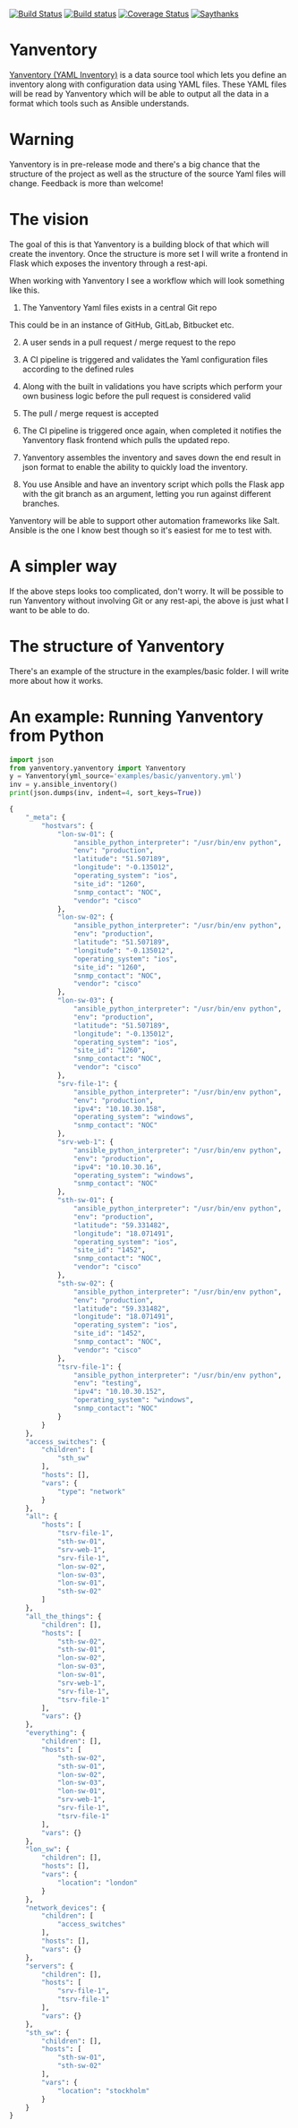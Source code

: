 [![Build Status](https://travis-ci.org/ogenstad/yanventory.svg?branch=develop)](https://travis-ci.org/ogenstad/yanventory)
[![Build status](https://ci.appveyor.com/api/projects/status/onkpc3a0gxh09ftr/branch/develop?svg=true)](https://ci.appveyor.com/project/ogenstad/yanventory)
[![Coverage Status](https://coveralls.io/repos/ogenstad/yanventory/badge.svg?branch=develop&service=github)](https://coveralls.io/github/ogenstad/yanventory?branch=develop)
[![Saythanks](https://img.shields.io/badge/Say%20Thanks!-%F0%9F%A6%89-1EAEDB.svg)](https://saythanks.io/to/ogenstad)


Yanventory
==========

[Yanventory (YAML Inventory)](https://networklore.com/yanventory/) is a data source tool which lets you define an inventory along with configuration data using YAML files. These YAML files will be read by Yanventory which will be able to output all the data in a format which tools such as Ansible understands.

Warning
=======

Yanventory is in pre-release mode and there's a big chance that the structure of the project as well as the structure of the source Yaml files will change. Feedback is more than welcome!

The vision
==========

The goal of this is that Yanventory is a building block of that which will create the inventory. Once the structure is more set I will write a frontend in Flask which exposes the inventory through a rest-api.

When working with Yanventory I see a workflow which will look something like this.

1) The Yanventory Yaml files exists in a central Git repo

This could be in an instance of GitHub, GitLab, Bitbucket etc.

2) A user sends in a pull request / merge request to the repo

3) A CI pipeline is triggered and validates the Yaml configuration files according to the defined rules

4) Along with the built in validations you have scripts which perform your own business logic before the pull request is considered valid

5) The pull / merge request is accepted

6) The CI pipeline is triggered once again, when completed it notifies the Yanventory flask frontend which pulls the updated repo.

7) Yanventory assembles the inventory and saves down the end result in json format to enable the ability to quickly load the inventory.

7) You use Ansible and have an inventory script which polls the Flask app with the git branch as an argument, letting you run against different branches.

Yanventory will be able to support other automation frameworks like Salt. Ansible is the one I know best though so it's easiest for me to test with.

A simpler way
=============

If the above steps looks too complicated, don't worry. It will be possible to run Yanventory without involving Git or any rest-api, the above is just what I want to be able to do.

The structure of Yanventory
===========================

There's an example of the structure in the examples/basic folder. I will write more about how it works.

An example: Running Yanventory from Python
==========================================

```python
import json
from yanventory.yanventory import Yanventory
y = Yanventory(yml_source='examples/basic/yanventory.yml')
inv = y.ansible_inventory()
print(json.dumps(inv, indent=4, sort_keys=True))

{
    "_meta": {
        "hostvars": {
            "lon-sw-01": {
                "ansible_python_interpreter": "/usr/bin/env python",
                "env": "production",
                "latitude": "51.507189",
                "longitude": "-0.135012",
                "operating_system": "ios",
                "site_id": "1260",
                "snmp_contact": "NOC",
                "vendor": "cisco"
            },
            "lon-sw-02": {
                "ansible_python_interpreter": "/usr/bin/env python",
                "env": "production",
                "latitude": "51.507189",
                "longitude": "-0.135012",
                "operating_system": "ios",
                "site_id": "1260",
                "snmp_contact": "NOC",
                "vendor": "cisco"
            },
            "lon-sw-03": {
                "ansible_python_interpreter": "/usr/bin/env python",
                "env": "production",
                "latitude": "51.507189",
                "longitude": "-0.135012",
                "operating_system": "ios",
                "site_id": "1260",
                "snmp_contact": "NOC",
                "vendor": "cisco"
            },
            "srv-file-1": {
                "ansible_python_interpreter": "/usr/bin/env python",
                "env": "production",
                "ipv4": "10.10.30.158",
                "operating_system": "windows",
                "snmp_contact": "NOC"
            },
            "srv-web-1": {
                "ansible_python_interpreter": "/usr/bin/env python",
                "env": "production",
                "ipv4": "10.10.30.16",
                "operating_system": "windows",
                "snmp_contact": "NOC"
            },
            "sth-sw-01": {
                "ansible_python_interpreter": "/usr/bin/env python",
                "env": "production",
                "latitude": "59.331482",
                "longitude": "18.071491",
                "operating_system": "ios",
                "site_id": "1452",
                "snmp_contact": "NOC",
                "vendor": "cisco"
            },
            "sth-sw-02": {
                "ansible_python_interpreter": "/usr/bin/env python",
                "env": "production",
                "latitude": "59.331482",
                "longitude": "18.071491",
                "operating_system": "ios",
                "site_id": "1452",
                "snmp_contact": "NOC",
                "vendor": "cisco"
            },
            "tsrv-file-1": {
                "ansible_python_interpreter": "/usr/bin/env python",
                "env": "testing",
                "ipv4": "10.10.30.152",
                "operating_system": "windows",
                "snmp_contact": "NOC"
            }
        }
    },
    "access_switches": {
        "children": [
            "sth_sw"
        ],
        "hosts": [],
        "vars": {
            "type": "network"
        }
    },
    "all": {
        "hosts": [
            "tsrv-file-1",
            "sth-sw-01",
            "srv-web-1",
            "srv-file-1",
            "lon-sw-02",
            "lon-sw-03",
            "lon-sw-01",
            "sth-sw-02"
        ]
    },
    "all_the_things": {
        "children": [],
        "hosts": [
            "sth-sw-02",
            "sth-sw-01",
            "lon-sw-02",
            "lon-sw-03",
            "lon-sw-01",
            "srv-web-1",
            "srv-file-1",
            "tsrv-file-1"
        ],
        "vars": {}
    },
    "everything": {
        "children": [],
        "hosts": [
            "sth-sw-02",
            "sth-sw-01",
            "lon-sw-02",
            "lon-sw-03",
            "lon-sw-01",
            "srv-web-1",
            "srv-file-1",
            "tsrv-file-1"
        ],
        "vars": {}
    },
    "lon_sw": {
        "children": [],
        "hosts": [],
        "vars": {
            "location": "london"
        }
    },
    "network_devices": {
        "children": [
            "access_switches"
        ],
        "hosts": [],
        "vars": {}
    },
    "servers": {
        "children": [],
        "hosts": [
            "srv-file-1",
            "tsrv-file-1"
        ],
        "vars": {}
    },
    "sth_sw": {
        "children": [],
        "hosts": [
            "sth-sw-01",
            "sth-sw-02"
        ],
        "vars": {
            "location": "stockholm"
        }
    }
}

```
